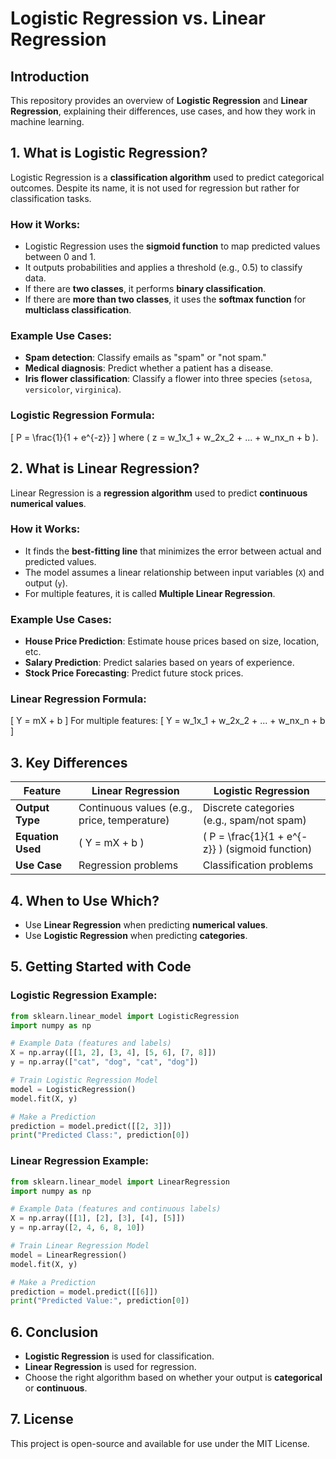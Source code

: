 # Logistic Regression vs. Linear Regression

## Introduction
This repository provides an overview of **Logistic Regression** and **Linear Regression**, explaining their differences, use cases, and how they work in machine learning.

## 1. What is Logistic Regression?
Logistic Regression is a **classification algorithm** used to predict categorical outcomes. Despite its name, it is not used for regression but rather for classification tasks.

### How it Works:
- Logistic Regression uses the **sigmoid function** to map predicted values between 0 and 1.
- It outputs probabilities and applies a threshold (e.g., 0.5) to classify data.
- If there are **two classes**, it performs **binary classification**.
- If there are **more than two classes**, it uses the **softmax function** for **multiclass classification**.

### Example Use Cases:
- **Spam detection**: Classify emails as "spam" or "not spam."
- **Medical diagnosis**: Predict whether a patient has a disease.
- **Iris flower classification**: Classify a flower into three species (`setosa`, `versicolor`, `virginica`).

### Logistic Regression Formula:
\[
P = \frac{1}{1 + e^{-z}}
\]
where \( z = w_1x_1 + w_2x_2 + ... + w_nx_n + b \).

## 2. What is Linear Regression?
Linear Regression is a **regression algorithm** used to predict **continuous numerical values**.

### How it Works:
- It finds the **best-fitting line** that minimizes the error between actual and predicted values.
- The model assumes a linear relationship between input variables (`X`) and output (`y`).
- For multiple features, it is called **Multiple Linear Regression**.

### Example Use Cases:
- **House Price Prediction**: Estimate house prices based on size, location, etc.
- **Salary Prediction**: Predict salaries based on years of experience.
- **Stock Price Forecasting**: Predict future stock prices.

### Linear Regression Formula:
\[
Y = mX + b
\]
For multiple features:
\[
Y = w_1x_1 + w_2x_2 + ... + w_nx_n + b
\]

## 3. Key Differences
| Feature  | Linear Regression | Logistic Regression |
|----------|------------------|---------------------|
| **Output Type** | Continuous values (e.g., price, temperature) | Discrete categories (e.g., spam/not spam) |
| **Equation Used** | \( Y = mX + b \) | \( P = \frac{1}{1 + e^{-z}} \) (sigmoid function) |
| **Use Case** | Regression problems | Classification problems |

## 4. When to Use Which?
- Use **Linear Regression** when predicting **numerical values**.
- Use **Logistic Regression** when predicting **categories**.

## 5. Getting Started with Code
### Logistic Regression Example:
```python
from sklearn.linear_model import LogisticRegression
import numpy as np

# Example Data (features and labels)
X = np.array([[1, 2], [3, 4], [5, 6], [7, 8]])
y = np.array(["cat", "dog", "cat", "dog"])

# Train Logistic Regression Model
model = LogisticRegression()
model.fit(X, y)

# Make a Prediction
prediction = model.predict([[2, 3]])
print("Predicted Class:", prediction[0])
```

### Linear Regression Example:
```python
from sklearn.linear_model import LinearRegression
import numpy as np

# Example Data (features and continuous labels)
X = np.array([[1], [2], [3], [4], [5]])
y = np.array([2, 4, 6, 8, 10])

# Train Linear Regression Model
model = LinearRegression()
model.fit(X, y)

# Make a Prediction
prediction = model.predict([[6]])
print("Predicted Value:", prediction[0])
```

## 6. Conclusion
- **Logistic Regression** is used for classification.
- **Linear Regression** is used for regression.
- Choose the right algorithm based on whether your output is **categorical** or **continuous**.

## 7. License
This project is open-source and available for use under the MIT License.

